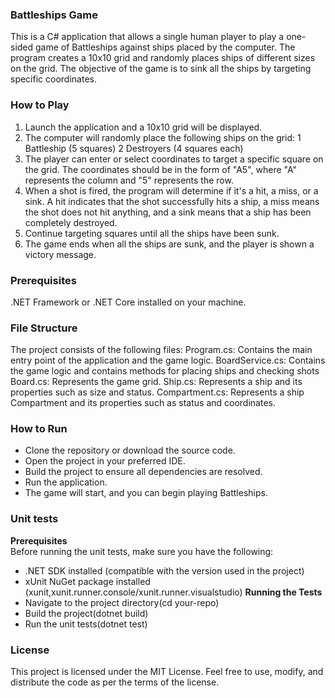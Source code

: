 ### Battleships Game

  This is a C# application that allows a single human player to play a one-sided game of Battleships against ships placed by the    computer. The program creates a 10x10 grid and randomly places ships of different sizes on the grid. The objective of the game    is to sink all the ships by targeting specific coordinates.

### How to Play

  1. Launch the application and a 10x10 grid will be displayed.
  2. The computer will randomly place the following ships on the grid:
        1 Battleship (5 squares)
        2 Destroyers (4 squares each)
  3. The player can enter or select coordinates to target a specific square on the grid. The coordinates should be in the form of "A5", where "A" represents the column and "5" represents the row.
  4. When a shot is fired, the program will determine if it's a hit, a miss, or a sink. A hit indicates that the shot successfully hits a ship, a miss means the shot does not hit anything, and a sink means that a ship has been completely destroyed.
  5. Continue targeting squares until all the ships have been sunk.
  6. The game ends when all the ships are sunk, and the player is shown a victory message.

### Prerequisites

  .NET Framework or .NET Core installed on your machine.
    
### File Structure

  The project consists of the following files:
  Program.cs: Contains the main entry point of the application and the game logic.
  BoardService.cs: Contains the game logic and contains methods for placing ships and checking shots
  Board.cs: Represents the game grid.
  Ship.cs: Represents a ship and its properties such as size and status.
  Compartment.cs: Represents a ship Compartment and its properties such as status and coordinates.

### How to Run

  - Clone the repository or download the source code.
  - Open the project in your preferred IDE.
  - Build the project to ensure all dependencies are resolved.
  - Run the application.
  - The game will start, and you can begin playing Battleships.

### Unit tests

  **Prerequisites**  
  Before running the unit tests, make sure you have the following:  
  - .NET SDK installed (compatible with the version used in the project)
  - xUnit NuGet package installed (xunit,xunit.runner.console/xunit.runner.visualstudio)
  **Running the Tests**
  - Navigate to the project directory(cd your-repo)
  - Build the project(dotnet build)
  - Run the unit tests(dotnet test)
  
### License

  This project is licensed under the MIT License. Feel free to use, modify, and distribute the code as per the terms of the license.
